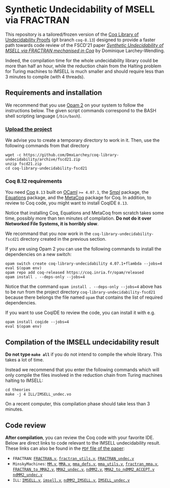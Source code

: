 # Synthetic Undecidability of MSELL via FRACTRAN

This repository is a tailored/frozen version of the [Coq Library of Undecidability Proofs](https://github.com/uds-psl/coq-library-undecidability)
(git branch `coq-8.13`) designed to provide a faster path towards code review of the FSCD'21 paper 
[_Synthetic Undecidability of MSELL via FRACTRAN mechanised in Coq_](https://www.loria.fr/~larchey/papers/fscd21.pdf)
by Dominique Larchey-Wendling.

Indeed, the compilation time for the whole undecidability library could be more 
than half an hour, while the reduction chain from the Halting problem for Turing 
machines to IMSELL is much smaller and should require less than 3 minutes to compile
(with 4 threads).

## Requirements and installation

We recommend that you use [Opam 2](https://opam.ocaml.org/) on your system to follow the instructions below.
The given script commands correspond to the BASH shell scripting language (`/bin/bash`).

### [Upload the project](https://github.com/uds-psl/coq-library-undecidability/archive/FSCD-2021.zip)

We advise you to create a temporary directory to work in it. Then, use the following commands
from that directory

```
wget -c https://github.com/DmxLarchey/coq-library-undecidability/archive/fscd21.zip
unzip fscd21.zip 
cd coq-library-undecidability-fscd21
```

### Coq 8.12 requirements

You need [Coq](https://coq.inria.fr/) `8.13` built on [OCaml](https://ocaml.org/) `>= 4.07.1`, the [Smpl](https://github.com/uds-psl/smpl) package, the [Equations](https://mattam82.github.io/Coq-Equations/) package, and the [MetaCoq](https://metacoq.github.io/metacoq/) package for Coq. In addition, to review to Coq code, you might want to install CoqIDE `8.13`.

Notice that installing Coq, Equations and MetaCoq from scratch takes some time, possibly more than ten minutes of compilation. **Do not do it over Networked File Systems, it
is horribly slow**.

We recommand that you now work in the `coq-library-undecidability-fscd21` directory created in the 
previous section.

If you are using Opam 2 you can use the following commands to install the dependencies on a new switch:

```
opam switch create coq-library-undecidability 4.07.1+flambda --jobs=4
eval $(opam env)
opam repo add coq-released https://coq.inria.fr/opam/released
opam install . --deps-only --jobs=4
```

Notice that the command `opam install . --deps-only --jobs=4` above has to be run from the
project directory `coq-library-undecidability-fscd21` because there belongs the
file named `opam` that contains the list of required dependencies.

If you want to use CoqIDE to review the code, you can install it with e.g.

```
opam install coqide --jobs=4
eval $(opam env)
```

## Compilation of the IMSELL undecidability result

**Do not type `make all`** if you do not intend to compile the whole library. This takes a lot of time.

Instead we recommend that you enter the following commands
which will only compile the files involved in the
reduction chain from Turing machines halting to IMSELL:

```
cd theories
make -j 4 ILL/IMSELL_undec.vo
```

On a recent computer, this compilation phase should take less than 3 minutes.

## Code review

**After compilation**, you can review the Coq code with your favorite IDE. 
Below are direct links to code relevant to the IMSELL undecidability result.
These links can also be found in the [`PDF` file of the paper](https://www.loria.fr/~larchey/papers/fscd21.pdf):

- `FRACTRAN`: [`FRACTRAN.v`](theories/FRACTRAN/FRACTRAN.v), 
[`fractran_utils.v`](theories/FRACTRAN/FRACTRAN/fractran_utils.v), 
[`FRACTRAN_undec.v`](theories/FRACTRAN/FRACTRAN_undec.v)
- `MinskyMachines`: [`MM.v`](theories/MinskyMachines/MM.v), 
[`MMA.v`](theories/MinskyMachines/MMA.v), 
[`mma_defs.v`](theories/MinskyMachines/MMA/mma_defs.v), 
[`mma_utils.v`](theories/MinskyMachines/MMA/mma_utils.v),
[`fractran_mma.v`](theories/MinskyMachines/MMA/fractran_mma.v),
[`FRACTRAN_to_MMA2.v`](theories/MinskyMachines/Reductions/FRACTRAN_to_MMA2.v),
[`MMA2_undec.v`](theories/MinskyMachines/MMA2_undec.v),
[`ndMM2.v`](theories/MinskyMachines/ndMM2.v),
[`MMA2_to_ndMM2_ACCEPT.v`](theories/MinskyMachines/Reductions/MMA2_to_ndMM2_ACCEPT.v)
[`ndMM2_undec.v`](theories/MinskyMachines/ndMM2_undec.v)
- `ILL`: [`IMSELL.v`](theories/ILL/IMSELL.v), 
[`imsell.v`](theories/ILL/Ll/imsell.v), 
[`ndMM2_IMSELL.v`](theories/ILL/Reductions/ndMM2_IMSELL.v), 
[`IMSELL_undec.v`](theories/ILL/IMSELL_undec.v)









